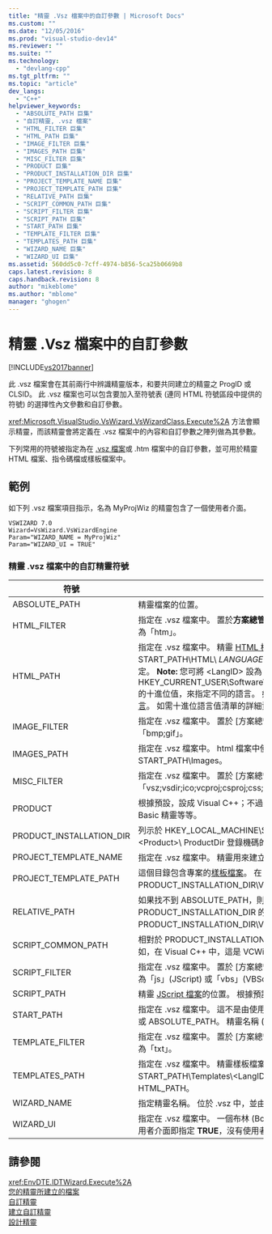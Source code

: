 ```yaml
---
title: "精靈 .Vsz 檔案中的自訂參數 | Microsoft Docs"
ms.custom: ""
ms.date: "12/05/2016"
ms.prod: "visual-studio-dev14"
ms.reviewer: ""
ms.suite: ""
ms.technology: 
  - "devlang-cpp"
ms.tgt_pltfrm: ""
ms.topic: "article"
dev_langs: 
  - "C++"
helpviewer_keywords: 
  - "ABSOLUTE_PATH 巨集"
  - "自訂精靈, .vsz 檔案"
  - "HTML_FILTER 巨集"
  - "HTML_PATH 巨集"
  - "IMAGE_FILTER 巨集"
  - "IMAGES_PATH 巨集"
  - "MISC_FILTER 巨集"
  - "PRODUCT 巨集"
  - "PRODUCT_INSTALLATION_DIR 巨集"
  - "PROJECT_TEMPLATE_NAME 巨集"
  - "PROJECT_TEMPLATE_PATH 巨集"
  - "RELATIVE_PATH 巨集"
  - "SCRIPT_COMMON_PATH 巨集"
  - "SCRIPT_FILTER 巨集"
  - "SCRIPT_PATH 巨集"
  - "START_PATH 巨集"
  - "TEMPLATE_FILTER 巨集"
  - "TEMPLATES_PATH 巨集"
  - "WIZARD_NAME 巨集"
  - "WIZARD_UI 巨集"
ms.assetid: 560dd5c0-7cff-4974-b856-5ca25b0669b8
caps.latest.revision: 8
caps.handback.revision: 8
author: "mikeblome"
ms.author: "mblome"
manager: "ghogen"
---
```

# 精靈 .Vsz 檔案中的自訂參數
[!INCLUDE[vs2017banner](../assembler/inline/includes/vs2017banner.md)]

此 .vsz 檔案會在其前兩行中辨識精靈版本，和要共同建立的精靈之 ProgID 或 CLSID。  此 .vsz 檔案也可以包含要加入至符號表 \(連同 HTML 符號區段中提供的符號\) 的選擇性內文參數和自訂參數。  
  
 <xref:Microsoft.VisualStudio.VsWizard.VsWizardClass.Execute%2A> 方法會顯示精靈，而該精靈會將定義在 .vsz 檔案中的內容和自訂參數之陣列做為其參數。  
  
 下列常用的符號被指定為在 [.vsz 檔案](../ide/dot-vsz-file-project-control.md)或 .htm 檔案中的自訂參數，並可用於精靈 HTML 檔案、指令碼檔或樣板檔案中。  
  
## 範例  
 如下列 .vsz 檔案項目指示，名為 MyProjWiz 的精靈包含了一個使用者介面。  
  
```  
VSWIZARD 7.0  
Wizard=VsWizard.VsWizardEngine  
Param="WIZARD_NAME = MyProjWiz"  
Param="WIZARD_UI = TRUE"  
```  
  
### 精靈 .vsz 檔案中的自訂精靈符號  
  
|符號|定義|  
|--------|--------|  
|ABSOLUTE\_PATH|精靈檔案的位置。|  
|HTML\_FILTER|指定在 .vsz 檔案中。  置於**方案總管**的 \[HTML 檔案\] 資料夾內的檔案類型。  通常指定為「htm」。|  
|HTML\_PATH|指定在 .vsz 檔案中。  精靈 [HTML 檔案](../ide/html-files.md)的位置。  根據預設，它是 START\_PATH\\HTML\\ *LANGUAGE* \(其中 *LANGUAGE* 是您的系統登錄所指定的地區設定。 **Note:**  您可將 \<LangID\> 設為 HKEY\_CURRENT\_USER\\Software\\Microsoft\\VisualStudio\\7.0\\General\\UILanguage 的十進位值，來指定不同的語言。  如需詳細資訊，請參閱[將精靈當地語系化為多種語言](../ide/localizing-a-wizard-to-multiple-languages.md)。  如需十進位語言值清單的詳細資訊，請參閱[其他語言的精靈支援](../ide/wizard-support-for-other-languages.md)。|  
|IMAGE\_FILTER|指定在 .vsz 檔案中。  置於 \[方案總管\] 的 \[影像檔\] 資料夾內的檔案類型。  通常指定為「bmp;gif」。|  
|IMAGES\_PATH|指定在 .vsz 檔案中。  html 檔案中使用的影像檔之位置。  根據預設，其為 START\_PATH\\Images。|  
|MISC\_FILTER|指定在 .vsz 檔案中。  置於 \[方案總管\] 中的 \[雜項\] 資料夾內的檔案類型。  通常指定為 「vsz;vsdir;ico;vcproj;csproj;css;inf」。|  
|PRODUCT|根據預設，設成 Visual C\+\+；不過，您可將此值設成 Visual Basic 來建立 Visual Basic 精靈等等。|  
|PRODUCT\_INSTALLATION\_DIR|列示於 HKEY\_LOCAL\_MACHINE\\SOFTWARE\\Microsoft\\VisualStudio\\7.0\\Setup\\\<Product\>\\ ProductDir 登錄機碼的目錄。|  
|PROJECT\_TEMPLATE\_NAME|指定在 .vsz 檔案中。  精靈用來建立專案的專案樣板檔案。  通常指定為「txt」。|  
|PROJECT\_TEMPLATE\_PATH|這個目錄包含專案的[樣板檔案](../ide/template-files.md)。  在 Visual C\+\+ 中，其預設值為 PRODUCT\_INSTALLATION\_DIR\\VCWizards。|  
|RELATIVE\_PATH|如果找不到 ABSOLUTE\_PATH，則考慮 RELATIVE\_PATH。  這是相對於 PRODUCT\_INSTALLATION\_DIR 的路徑。  在 Visual C\+\+ 中，RELATIVE\_PATH 為 PRODUCT\_INSTALLATION\_DIR\\VCWizards。|  
|SCRIPT\_COMMON\_PATH|相對於 PRODUCT\_INSTALLATION\_DIR 的目錄名稱，其中可找到通用指令碼檔。  例如，在 Visual C\+\+ 中，這是 VCWizards。|  
|SCRIPT\_FILTER|指定在 .vsz 檔案中。  置於 \[方案總管\] 的 \[指令碼檔\] 資料夾內的檔案類型。  通常指定為「js」\(JScript\) 或「vbs」\(VBScript\)。|  
|SCRIPT\_PATH|精靈 [JScript 檔案](../ide/jscript-file.md)的位置。  根據預設，其為 START\_PATH\\Scripts|  
|START\_PATH|指定在 .vsz 檔案中。  這不是由使用者所設定，而是在內部用來辨識 RELATIVE\_PATH 或 ABSOLUTE\_PATH。  精靈名稱 \(WIZARD\_NAME\) 會附加至這個值上。|  
|TEMPLATE\_FILTER|指定在 .vsz 檔案中。  置於 \[方案總管\] 的 \[樣板檔案\] 資料夾內的檔案類型。  通常指定為「txt」。|  
|TEMPLATES\_PATH|指定在 .vsz 檔案中。  精靈樣板檔案的位置。  根據預設，其為 START\_PATH\\Templates\\\<LangID\>。 **Note:**  如需 LangID 的詳細資訊，請參閱 HTML\_PATH。|  
|WIZARD\_NAME|指定精靈名稱。  位於 .vsz 中，並由符號的其餘部分使用。|  
|WIZARD\_UI|指定在 .vsz 檔案中。  一個布林 \(Boolean\) 值，其指出精靈是否含有使用者介面。  有使用者介面即指定 **TRUE**，沒有使用者介面則指定 **FALSE**。|  
  
## 請參閱  
 <xref:EnvDTE.IDTWizard.Execute%2A>   
 [您的精靈所建立的檔案](../ide/files-created-for-your-wizard.md)   
 [自訂精靈](../ide/custom-wizard.md)   
 [建立自訂精靈](../ide/creating-a-custom-wizard.md)   
 [設計精靈](../ide/designing-a-wizard.md)
